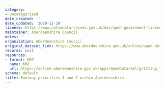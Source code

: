 ```yaml
---
category:
- Uncategorised
date_created: ''
date_updated: '2020-12-20'
license: https://www.nationalarchives.gov.uk/doc/open-government-licence/version/3/
maintainer: Aberdeenshire Council
notes: ''
organization: Aberdeenshire Council
original_dataset_link: https://www.aberdeenshire.gov.uk/online/open-data/
records: null
resources:
- format: KMZ
  name: KMZ
  url: https://online.aberdeenshire.gov.uk/apps/OpenData/kml/gritting_footways_priorities_1_and_2.kmz
schema: default
title: Footway priorities 1 and 2 within Aberdeenshire
---
```

